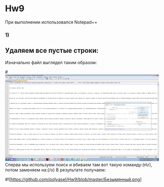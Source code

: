 # Hw9
При выполнении использовался Notepad++
### 1)
## Удаляем все пустые строки:
Изначально файл выглядел таким образом:

#![](https://github.com/polyasel/Hw9/blob/master/Безымянный%200.png)
Сперва мы используем поиск и вбиваем там вот такую команду:(n\r), потом заменяем на:(/o)
В результате получаем:

#![https://github.com/polyasel/Hw9/blob/master/Безымянный.png]
